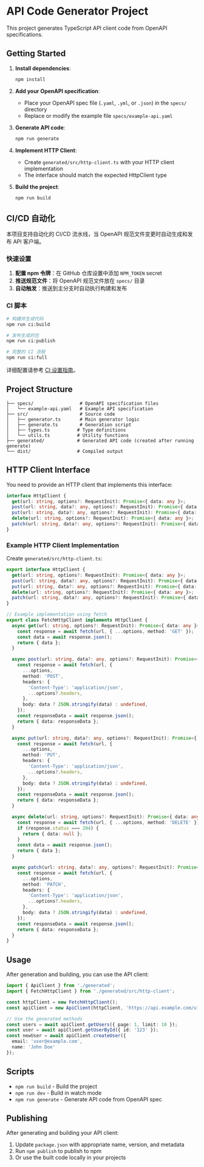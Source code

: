 # API Code Generator Project

This project generates TypeScript API client code from OpenAPI specifications.

## Getting Started

1. **Install dependencies**:
   ```bash
   npm install
   ```

2. **Add your OpenAPI specification**:
   - Place your OpenAPI spec file (`.yaml`, `.yml`, or `.json`) in the `specs/` directory
   - Replace or modify the example file `specs/example-api.yaml`

3. **Generate API code**:
   ```bash
   npm run generate
   ```

4. **Implement HTTP Client**:
   - Create `generated/src/http-client.ts` with your HTTP client implementation
   - The interface should match the expected HttpClient type

5. **Build the project**:
   ```bash
   npm run build
   ```

## CI/CD 自动化

本项目支持自动化的 CI/CD 流水线，当 OpenAPI 规范文件变更时自动生成和发布 API 客户端。

### 快速设置

1. **配置 npm 令牌**：在 GitHub 仓库设置中添加 `NPM_TOKEN` secret
2. **推送规范文件**：将 OpenAPI 规范文件放在 `specs/` 目录
3. **自动触发**：推送到主分支时自动执行构建和发布

### CI 脚本

```bash
# 构建并生成代码
npm run ci:build

# 发布生成的包
npm run ci:publish

# 完整的 CI 流程
npm run ci:full
```

详细配置请参考 [CI 设置指南](.github/CI_SETUP.md)。

## Project Structure

```
├── specs/                 # OpenAPI specification files
│   └── example-api.yaml   # Example API specification
├── src/                   # Source code
│   ├── generator.ts       # Main generator logic
│   ├── generate.ts        # Generation script
│   ├── types.ts          # Type definitions
│   └── utils.ts          # Utility functions
├── generated/            # Generated API code (created after running generate)
└── dist/                 # Compiled output
```

## HTTP Client Interface

You need to provide an HTTP client that implements this interface:

```typescript
interface HttpClient {
  get(url: string, options?: RequestInit): Promise<{ data: any }>;
  post(url: string, data?: any, options?: RequestInit): Promise<{ data: any }>;
  put(url: string, data?: any, options?: RequestInit): Promise<{ data: any }>;
  delete(url: string, options?: RequestInit): Promise<{ data: any }>;
  patch(url: string, data?: any, options?: RequestInit): Promise<{ data: any }>;
}
```

### Example HTTP Client Implementation

Create `generated/src/http-client.ts`:

```typescript
export interface HttpClient {
  get(url: string, options?: RequestInit): Promise<{ data: any }>;
  post(url: string, data?: any, options?: RequestInit): Promise<{ data: any }>;
  put(url: string, data?: any, options?: RequestInit): Promise<{ data: any }>;
  delete(url: string, options?: RequestInit): Promise<{ data: any }>;
  patch(url: string, data?: any, options?: RequestInit): Promise<{ data: any }>;
}

// Example implementation using fetch
export class FetchHttpClient implements HttpClient {
  async get(url: string, options?: RequestInit): Promise<{ data: any }> {
    const response = await fetch(url, { ...options, method: 'GET' });
    const data = await response.json();
    return { data };
  }

  async post(url: string, data?: any, options?: RequestInit): Promise<{ data: any }> {
    const response = await fetch(url, {
      ...options,
      method: 'POST',
      headers: {
        'Content-Type': 'application/json',
        ...options?.headers,
      },
      body: data ? JSON.stringify(data) : undefined,
    });
    const responseData = await response.json();
    return { data: responseData };
  }

  async put(url: string, data?: any, options?: RequestInit): Promise<{ data: any }> {
    const response = await fetch(url, {
      ...options,
      method: 'PUT',
      headers: {
        'Content-Type': 'application/json',
        ...options?.headers,
      },
      body: data ? JSON.stringify(data) : undefined,
    });
    const responseData = await response.json();
    return { data: responseData };
  }

  async delete(url: string, options?: RequestInit): Promise<{ data: any }> {
    const response = await fetch(url, { ...options, method: 'DELETE' });
    if (response.status === 204) {
      return { data: null };
    }
    const data = await response.json();
    return { data };
  }

  async patch(url: string, data?: any, options?: RequestInit): Promise<{ data: any }> {
    const response = await fetch(url, {
      ...options,
      method: 'PATCH',
      headers: {
        'Content-Type': 'application/json',
        ...options?.headers,
      },
      body: data ? JSON.stringify(data) : undefined,
    });
    const responseData = await response.json();
    return { data: responseData };
  }
}
```

## Usage

After generation and building, you can use the API client:

```typescript
import { ApiClient } from './generated';
import { FetchHttpClient } from './generated/src/http-client';

const httpClient = new FetchHttpClient();
const apiClient = new ApiClient(httpClient, 'https://api.example.com/v1');

// Use the generated methods
const users = await apiClient.getUsers({ page: 1, limit: 10 });
const user = await apiClient.getUserById({ id: '123' });
const newUser = await apiClient.createUser({
  email: 'user@example.com',
  name: 'John Doe'
});
```

## Scripts

- `npm run build` - Build the project
- `npm run dev` - Build in watch mode
- `npm run generate` - Generate API code from OpenAPI spec

## Publishing

After generating and building your API client:

1. Update `package.json` with appropriate name, version, and metadata
2. Run `npm publish` to publish to npm
3. Or use the built code locally in your projects
